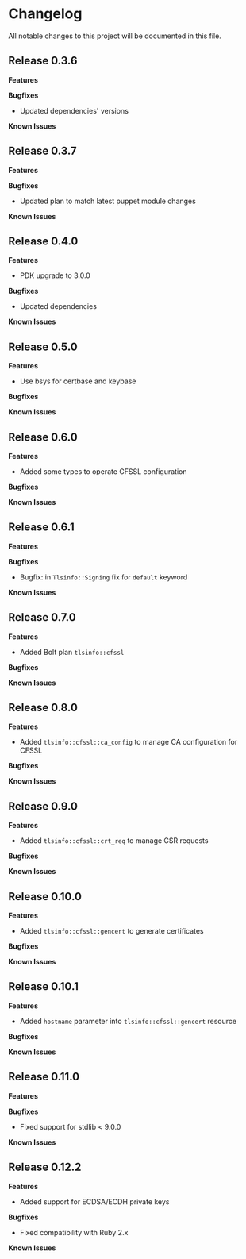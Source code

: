 # Changelog

All notable changes to this project will be documented in this file.

## Release 0.3.6

**Features**

**Bugfixes**

* Updated dependencies' versions

**Known Issues**

## Release 0.3.7

**Features**

**Bugfixes**

* Updated plan to match latest puppet module changes

**Known Issues**

## Release 0.4.0

**Features**

* PDK upgrade to 3.0.0

**Bugfixes**

* Updated dependencies

**Known Issues**

## Release 0.5.0

**Features**

* Use bsys for certbase and keybase

**Bugfixes**

**Known Issues**

## Release 0.6.0

**Features**

* Added some types to operate CFSSL configuration

**Bugfixes**

**Known Issues**

## Release 0.6.1

**Features**

**Bugfixes**

* Bugfix: in `Tlsinfo::Signing` fix for `default` keyword

**Known Issues**

## Release 0.7.0

**Features**

* Added Bolt plan `tlsinfo::cfssl`

**Bugfixes**

**Known Issues**

## Release 0.8.0

**Features**

* Added `tlsinfo::cfssl::ca_config` to manage CA configuration for CFSSL

**Bugfixes**

**Known Issues**

## Release 0.9.0

**Features**

* Added `tlsinfo::cfssl::crt_req` to manage CSR requests

**Bugfixes**

**Known Issues**

## Release 0.10.0

**Features**

* Added `tlsinfo::cfssl::gencert` to generate certificates

**Bugfixes**

**Known Issues**

## Release 0.10.1

**Features**

* Added `hostname` parameter into `tlsinfo::cfssl::gencert` resource

**Bugfixes**

**Known Issues**

## Release 0.11.0

**Features**

**Bugfixes**

* Fixed support for stdlib < 9.0.0

**Known Issues**

## Release 0.12.2

**Features**

* Added support for ECDSA/ECDH private keys

**Bugfixes**

* Fixed compatibility with Ruby 2.x

**Known Issues**

